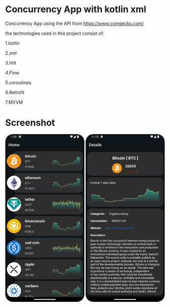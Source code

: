 # Concurrency App with kotlin **xml**
Concurrency App using the API from https://www.coingecko.com/


the technologies used in this project consist of:

1.kotlin

2.xml

3.Hilt

4.Flow 

5.coroutines

6.Retrofit

7.MVVM

# Screenshot

<img src="images/bitcoin1.png" width="250"/> <img src="images/bitcoin2.png" width="250"/>
